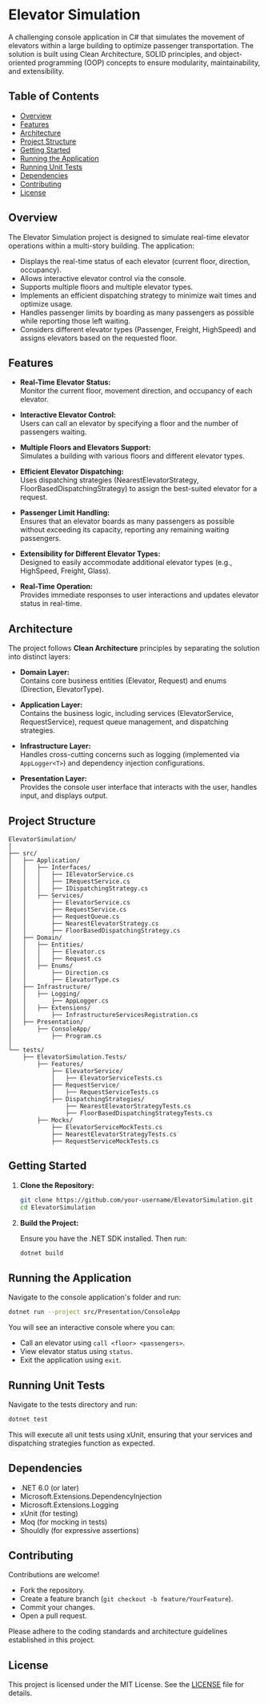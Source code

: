 # Elevator Simulation

A challenging console application in C# that simulates the movement of elevators within a large building to optimize passenger transportation. The solution is built using Clean Architecture, SOLID principles, and object-oriented programming (OOP) concepts to ensure modularity, maintainability, and extensibility.

## Table of Contents

- [Overview](#overview)
- [Features](#features)
- [Architecture](#architecture)
- [Project Structure](#project-structure)
- [Getting Started](#getting-started)
- [Running the Application](#running-the-application)
- [Running Unit Tests](#running-unit-tests)
- [Dependencies](#dependencies)
- [Contributing](#contributing)
- [License](#license)

## Overview

The Elevator Simulation project is designed to simulate real-time elevator operations within a multi-story building. The application:
- Displays the real-time status of each elevator (current floor, direction, occupancy).
- Allows interactive elevator control via the console.
- Supports multiple floors and multiple elevator types.
- Implements an efficient dispatching strategy to minimize wait times and optimize usage.
- Handles passenger limits by boarding as many passengers as possible while reporting those left waiting.
- Considers different elevator types (Passenger, Freight, HighSpeed) and assigns elevators based on the requested floor.

## Features

- **Real-Time Elevator Status:**  
  Monitor the current floor, movement direction, and occupancy of each elevator.

- **Interactive Elevator Control:**  
  Users can call an elevator by specifying a floor and the number of passengers waiting.

- **Multiple Floors and Elevators Support:**  
  Simulates a building with various floors and different elevator types.

- **Efficient Elevator Dispatching:**  
  Uses dispatching strategies (NearestElevatorStrategy, FloorBasedDispatchingStrategy) to assign the best-suited elevator for a request.

- **Passenger Limit Handling:**  
  Ensures that an elevator boards as many passengers as possible without exceeding its capacity, reporting any remaining waiting passengers.

- **Extensibility for Different Elevator Types:**  
  Designed to easily accommodate additional elevator types (e.g., HighSpeed, Freight, Glass).

- **Real-Time Operation:**  
  Provides immediate responses to user interactions and updates elevator status in real-time.

## Architecture

The project follows **Clean Architecture** principles by separating the solution into distinct layers:

- **Domain Layer:**  
  Contains core business entities (Elevator, Request) and enums (Direction, ElevatorType).

- **Application Layer:**  
  Contains the business logic, including services (ElevatorService, RequestService), request queue management, and dispatching strategies.

- **Infrastructure Layer:**  
  Handles cross-cutting concerns such as logging (implemented via `AppLogger<T>`) and dependency injection configurations.

- **Presentation Layer:**  
  Provides the console user interface that interacts with the user, handles input, and displays output.

## Project Structure

```
ElevatorSimulation/
│
├── src/
│   ├── Application/
│   │   ├── Interfaces/
│   │   │   ├── IElevatorService.cs
│   │   │   ├── IRequestService.cs
│   │   │   ├── IDispatchingStrategy.cs
│   │   ├── Services/
│   │       ├── ElevatorService.cs
│   │       ├── RequestService.cs
│   │       ├── RequestQueue.cs
│   │       ├── NearestElevatorStrategy.cs
│   │       ├── FloorBasedDispatchingStrategy.cs
│   ├── Domain/
│   │   ├── Entities/
│   │   │   ├── Elevator.cs
│   │   │   ├── Request.cs
│   │   ├── Enums/
│   │       ├── Direction.cs
│   │       ├── ElevatorType.cs
│   ├── Infrastructure/
│   │   ├── Logging/
│   │       ├── AppLogger.cs
│   │   ├── Extensions/
│   │       ├── InfrastructureServicesRegistration.cs
│   ├── Presentation/
│       ├── ConsoleApp/
│           ├── Program.cs
│
└── tests/
    ├── ElevatorSimulation.Tests/
        ├── Features/
            ├── ElevatorService/
            │   ├── ElevatorServiceTests.cs
            ├── RequestService/
            │   ├── RequestServiceTests.cs
            ├── DispatchingStrategies/
                ├── NearestElevatorStrategyTests.cs
                ├── FloorBasedDispatchingStrategyTests.cs
        ├── Mocks/
            ├── ElevatorServiceMockTests.cs
            ├── NearestElevatorStrategyTests.cs
            ├── RequestServiceMockTests.cs
```

## Getting Started

1. **Clone the Repository:**

   ```bash
   git clone https://github.com/your-username/ElevatorSimulation.git
   cd ElevatorSimulation
   ```

2. **Build the Project:**

   Ensure you have the .NET SDK installed. Then run:

   ```bash
   dotnet build
   ```

## Running the Application

Navigate to the console application's folder and run:

```bash
dotnet run --project src/Presentation/ConsoleApp
```

You will see an interactive console where you can:
- Call an elevator using `call <floor> <passengers>`.
- View elevator status using `status`.
- Exit the application using `exit`.

## Running Unit Tests

Navigate to the tests directory and run:

```bash
dotnet test
```

This will execute all unit tests using xUnit, ensuring that your services and dispatching strategies function as expected.

## Dependencies

- .NET 6.0 (or later)
- Microsoft.Extensions.DependencyInjection
- Microsoft.Extensions.Logging
- xUnit (for testing)
- Moq (for mocking in tests)
- Shouldly (for expressive assertions)

## Contributing

Contributions are welcome!  
- Fork the repository.
- Create a feature branch (`git checkout -b feature/YourFeature`).
- Commit your changes.
- Open a pull request.

Please adhere to the coding standards and architecture guidelines established in this project.

## License

This project is licensed under the MIT License. See the [LICENSE](LICENSE) file for details.
